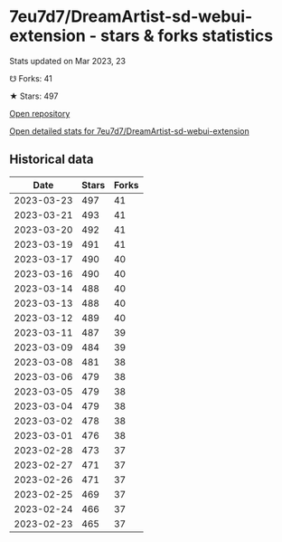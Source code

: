 # 7eu7d7/DreamArtist-sd-webui-extension - stars & forks statistics

Stats updated on Mar 2023, 23

☋ Forks: 41

★ Stars: 497

[Open repository](https://github.com/7eu7d7/DreamArtist-sd-webui-extension)

[Open detailed stats for 7eu7d7/DreamArtist-sd-webui-extension](https://reviewgithub.com/rep/7eu7d7/DreamArtist-sd-webui-extension)

## Historical data
| Date | Stars | Forks |
|------|-------|-------|
| 2023-03-23 | 497 | 41 | 
| 2023-03-21 | 493 | 41 | 
| 2023-03-20 | 492 | 41 | 
| 2023-03-19 | 491 | 41 | 
| 2023-03-17 | 490 | 40 | 
| 2023-03-16 | 490 | 40 | 
| 2023-03-14 | 488 | 40 | 
| 2023-03-13 | 488 | 40 | 
| 2023-03-12 | 489 | 40 | 
| 2023-03-11 | 487 | 39 | 
| 2023-03-09 | 484 | 39 | 
| 2023-03-08 | 481 | 38 | 
| 2023-03-06 | 479 | 38 | 
| 2023-03-05 | 479 | 38 | 
| 2023-03-04 | 479 | 38 | 
| 2023-03-02 | 478 | 38 | 
| 2023-03-01 | 476 | 38 | 
| 2023-02-28 | 473 | 37 | 
| 2023-02-27 | 471 | 37 | 
| 2023-02-26 | 471 | 37 | 
| 2023-02-25 | 469 | 37 | 
| 2023-02-24 | 466 | 37 | 
| 2023-02-23 | 465 | 37 | 

